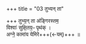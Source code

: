 +++
title = "03 तुभ्यन् ता"

+++
तुभ्य॒न् ता अ॑ङ्गिरस्तम॒  
विश्वाः॑ सुक्षि॒तय॒ᳶ पृथ॑क् ।      
अग्ने॒ कामा॑य येमिरे+++(←यम्)+++ ॥